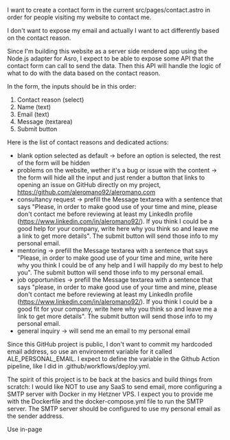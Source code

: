 I want to create a contact form in the current src/pages/contact.astro in order for people visiting my website to contact me.

I don't want to expose my email and actually I want to act differently based on the contact reason.

Since I'm building this website as a server side rendered app using the Node.js adapter for Asro, I expect to be able to expose some API that the contact form can call to send the data. Then this API will handle the logic of what to do with the data based on the contact reason.

In the form, the inputs should be in this order:
1. Contact reason (select)
2. Name (text)
3. Email (text)
4. Message (textarea)
5. Submit button

Here is the list of contact reasons and dedicated actions:

- blank option selected as default -> before an option is selected, the rest of the form will be hidden
- problems on the website, wether it's a bug or issue with the content -> the form will hide all the input and just render a button that links to opening an issue on GitHub directly on my project, https://github.com/aleromano92/aleromano.com
- consultancy request -> prefill the Message textarea with a sentence that says "Please, in order to make good use of your time and mine, please don't contact me before reviewing at least my LinkedIn profile (https://www.linkedin.com/in/aleromano92/). If you think I could be a good help for your company, write here why you think so and leave me a link to get more details". The submit button will send those info to my personal email.
- mentoring -> prefill the Message textarea with a sentence that says "Please, in order to make good use of your time and mine, write here why you think I could be of any help and I will happily do my best to help you". The submit button will send those info to my personal email.
- job opportunities -> prefill the Message textarea with a sentence that says "please, in order to make good use of your time and mine, please don't contact me before reviewing at least my LinkedIn profile (https://www.linkedin.com/in/aleromano92/). If you think I could be a good fit for your company, write here why you think so and leave me a link to get more details". The submit button will send those info to my personal email.
- general inquiry -> will send me an email to my personal email

Since this GitHub project is public, I don't want to commit my hardcoded email address, so use an environemnt variable for it called ALE_PERSONAL_EMAIL.
I expect to define the variable in the Github Action pipeline, like I did in .github/workflows/deploy.yml.

The spirit of this project is to be back at the basics and build things from scratch: I would like NOT to use any SaaS to send email, more configuring a SMTP server with Docker in my Hetzner VPS. I expect you to provide me with the Dockerfile and the docker-compose.yml file to run the SMTP server. The SMTP server should be configured to use my personal email as the sender address.

Use in-page <style> just put it after the HTML content like the other files you could use for reference. Remember to use the CSS variables i've defined in the styles/theme.css file.
Make the layout responsive and be sure to use proper colors as I support light/dark theme.
For all the buttons, use the same styles as the 404.astro page. Export button styles to a separate file and import it in the contact.astro page and the 404 page if you think it's relevant.

Let's do this step by step and ask for my validation before proceeding to the next step.

Ask me any clarification question before implementing.

--

Step 1 - extracting button and creating the form
No additional prompt, I just did a little manual intervention

-- Step 2 - expose an API to hanlde contact requests
I have feedback I want you to address in contact.ts API:
  - you defined missingLinks as a let, but it is an array on which you push so you can use const there
  - define an enum or reuse an existing one coming from Astro for the "magic numbers" about HTTP status. Like 400, 500
  - there is a lot of repetition on returning the response, setting the status and the body, plus HTTP header for Content-Type. Please refactor and centralize in a function.
  - define a type that properly represent the Response including the success boolean field and the string message field
  - tweak the check for "bug" reason to basically check that the reason is one of the allowed ones, instead of checking for the not allowed ones
  - use apital letters and _ for personalEmail since it is a constant

ask me any clarification question before implementing.
